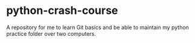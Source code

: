 # python-crash-course
A repository for me to learn Git basics and be able to maintain my python practice folder over two computers.
